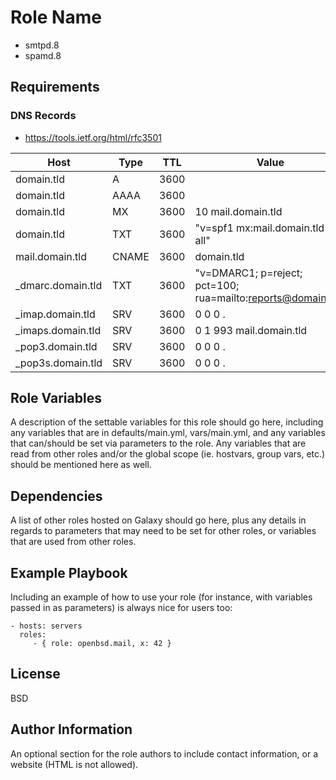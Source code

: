 Role Name
=========

* smtpd.8
* spamd.8

Requirements
------------

### DNS Records
* https://tools.ietf.org/html/rfc3501

| Host              | Type  | TTL  | Value |
| ----------------- | ----- | ---- | ----- |
| domain.tld        | A     | 3600 | <IPv4 Address>
| domain.tld        | AAAA  | 3600 | <IPv4 Address>
| domain.tld        | MX    | 3600 | 10 mail.domain.tld
| domain.tld        | TXT   | 3600 | "v=spf1 mx:mail.domain.tld -all"
| mail.domain.tld   | CNAME | 3600 | domain.tld
| _dmarc.domain.tld | TXT   | 3600 | "v=DMARC1; p=reject; pct=100; rua=mailto:reports@domain.tld"
| _imap.domain.tld  | SRV   | 3600 | 0 0 0 .
| _imaps.domain.tld | SRV   | 3600 | 0 1 993 mail.domain.tld
| _pop3.domain.tld  | SRV   | 3600 | 0 0 0 .
| _pop3s.domain.tld | SRV   | 3600 | 0 0 0 .

Role Variables
--------------

A description of the settable variables for this role should go here, including
any variables that are in defaults/main.yml, vars/main.yml, and any variables
that can/should be set via parameters to the role. Any variables that are read
from other roles and/or the global scope (ie. hostvars, group vars, etc.) should
be mentioned here as well.

Dependencies
------------

A list of other roles hosted on Galaxy should go here, plus any details in
regards to parameters that may need to be set for other roles, or variables that
are used from other roles.

Example Playbook
----------------

Including an example of how to use your role (for instance, with variables
passed in as parameters) is always nice for users too:

    - hosts: servers
      roles:
         - { role: openbsd.mail, x: 42 }

License
-------

BSD

Author Information
------------------

An optional section for the role authors to include contact information, or a
website (HTML is not allowed).
